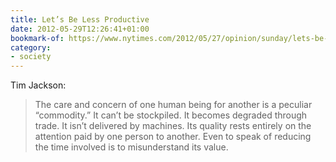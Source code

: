 ```yaml
---
title: Let’s Be Less Productive
date: 2012-05-29T12:26:41+01:00
bookmark-of: https://www.nytimes.com/2012/05/27/opinion/sunday/lets-be-less-productive.html
category:
- society
---
```

Tim Jackson:

> The care and concern of one human being for another is a peculiar “commodity.” It can’t be stockpiled. It becomes degraded through trade. It isn’t delivered by machines. Its quality rests entirely on the attention paid by one person to another. Even to speak of reducing the time involved is to misunderstand its value.
